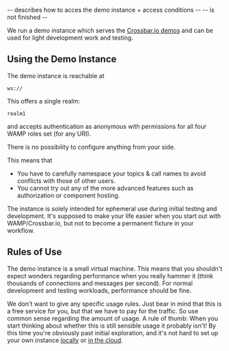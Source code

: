 -- describes how to acces the demo instance + access conditions --
-- is not finished --

We run a demo instance which serves the [Crossbar.io demos](https://demo.crossbar.io/) and can be used for light development work and testing.

## Using the Demo Instance

The demo instance is reachable at 

```
ws://
```

This offers a single realm:

```
realm1
```

and accepts authentication as anonymous with permissions for all four WAMP roles set (for any URI). 

There is no possibility to configure anything from your side.

This means that

* You have to carefully namespace your topics & call names to avoid conflicts with those of other users.
* You cannot try out any of the more advanced features such as authorization or component hosting.

The instance is solely intended for ephemeral use during initial testing and development. It's supposed to make your life easier when you start out with WAMP/Crossbar.io, but not to become a permanent fixture in your workflow.


## Rules of Use

The demo instance is a small virtual machine. This means that you shouldn't expect wonders regarding performance when you really hammer it (think thousands of connections and messages per second). For normal development and testing workloads, performance should be fine.

We don't want to give any specific usage rules. Just bear in mind that this is a free service for you, but that we have to pay for the traffic. So use common sense regarding the amount of usage. A rule of thumb: When you start thinking about whether this is still sensible usage it probably isn't! By this time you're obviously past initial exploration, and it's not hard to set up your own instance [locally](Local-Installation) or [in the cloud](Setup-in-the-Cloud).

